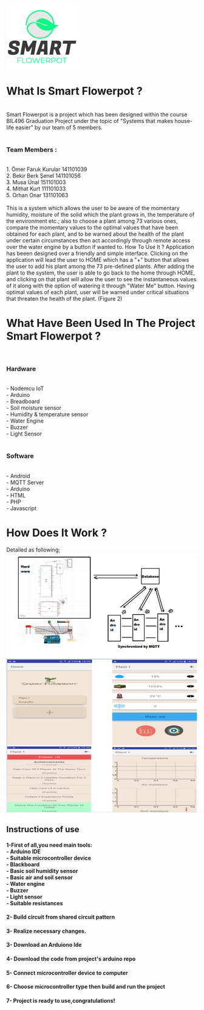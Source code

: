 <img src="https://github.com/Smart-flowerpot/Smart-Flowerpot-Arduino/blob/master/Alternatif_Logo.png" />

<h1>What Is Smart Flowerpot ?</h1>
<br>
Smart Flowerpot is a project which has been designed within the course BIL496 Graduation Project under the topic of "Systems that makes house-life easier" by our team of 5 members. 
<br>
<br>
<h3>Team Members :</h3>
<br>
1. Ömer Faruk Kurular 141101039
<br>
2. Bekir Berk Şenel 141101056
<br>
3. Musa Ünal 151101003
<br>
4. Mithat Kurt 111101033
<br>
5. Orhan Onar 131101063
<br>
<br>
This is a system which allows the user to be aware of the momentary humidity, moisture of the solid which the plant grows in, the temperature of the environment etc.; also to choose a plant among 73 various ones, compare the momentary values to the optimal values 
that have been obtained for each plant, and to be warned about the health of the plant under certain circumstances then act accordingly
through remote access over the water engine by a button if wanted to.
How To Use It ?
Application has beeen designed over a friendly and simple interface. Clicking on the application will lead the user to HOME which has 
a "+" button that allows the user to add his plant among the 73 pre-defined plants. After adding the plant to the system, the user is able to go back to the home through HOME, and clicking on that plant will allow the user to see the instantaneous values of it along with the option of watering it through "Water Me" button. Having optimal values of each plant, user will be warned under critical situations that threaten the health of the plant. (Figure 2)

<h1>What Have Been Used In The Project Smart Flowerpot ?</h1>
<br>
<h3>Hardware</h3>
<br>
- Nodemcu IoT 
<br>
- Arduino
<br>
- Breadboard
<br>
- Soil moisture sensor
<br>
- Humidity & temperature sensor
<br>
- Water Engine
<br>
- Buzzer
<br>
- Light Sensor
<br>
<br>
<h3>Software</h3>
<br>
- Android
<br>
- MQTT Server
<br>
- Arduino
<br>
- HTML
<br>
- PHP
<br>
- Javascript
<br>
<h1>How Does It Work ?</h1>
Detailed as following;



<img src="https://github.com/Smart-flowerpot/Smart-Flowerpot-Arduino/blob/master/Schema1.png" />
<img src="https://github.com/Smart-flowerpot/Smart-Flowerpot-Arduino/blob/master/Overall.png" />

<h2> Instructions of use </h2>

<h4>1-First of all,you need main tools:
 <br>
- Arduino IDE
 <br>
- Suitable  microcontroller device
 <br>
- Blackboard
 <br>
- Basic soil humidity sensor
 <br>
- Basic air and soil sensor
 <br>
- Water engine
 <br>
- Buzzer
 <br>
- Light sensor
 <br>
- Suitable resistances 
 <br>
<h4> 2- Build circuit from shared circuit pattern</h4>
<h4> 3- Realize necessary changes. </h4>
<h4> 3- Download an Arduiono Ide </h4>
<h4> 4- Download  the code from project's arduino repo </h4>
<h4> 5- Connect microcontroller device to computer </h4>
<h4> 6- Choose  microcontroller type then build and run the project </h4>
<h4> 7- Project is ready to use,congratulations! </h4>

